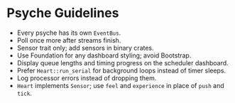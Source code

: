 # Psyche Guidelines
- Every psyche has its own `EventBus`.
- Poll once more after streams finish.
- Sensor trait only; add sensors in binary crates.
- Use Foundation for any dashboard styling; avoid Bootstrap.
- Display queue lengths and timing progress on the scheduler dashboard.
- Prefer `Heart::run_serial` for background loops instead of timer sleeps.
- Log processor errors instead of dropping them.
- `Heart` implements `Sensor`; use `feel` and `experience` in place of
  `push` and `tick`.
